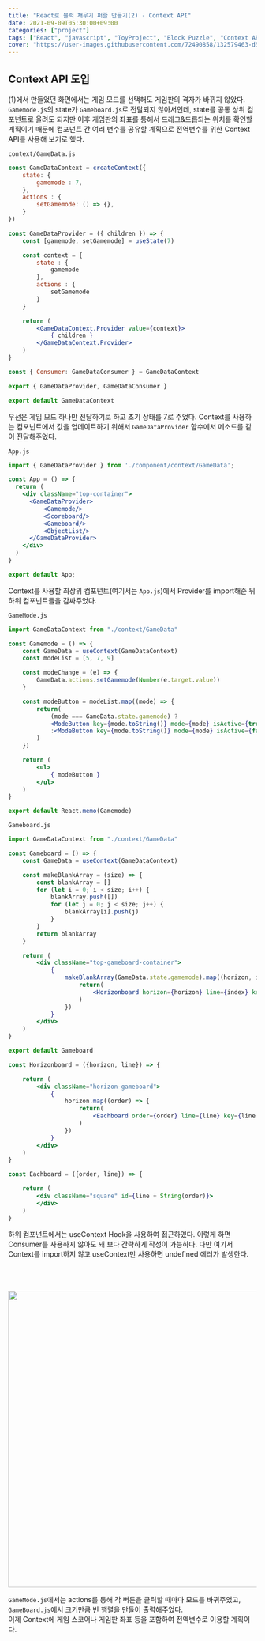 ```yaml
---
title: "React로 블럭 채우기 퍼즐 만들기(2) - Context API"
date: 2021-09-09T05:30:00+09:00
categories: ["project"]
tags: ["React", "javascript", "ToyProject", "Block Puzzle", "Context API"]
cover: "https://user-images.githubusercontent.com/72490858/132579463-d5ab4303-ba6c-4b08-816d-20dcab741efa.gif"
---
```

## Context API 도입
(1)에서 만들었던 화면에서는 게임 모드를 선택해도 게임판의 격자가 바뀌지 않았다. `Gamemode.js`의 state가 `Gameboard.js`로 전달되지 않아서인데, state를 공통 상위 컴포넌트로 올려도 되지만 이후 게임판의 좌표를 통해서 드래그&드롭되는 위치를 확인할 계획이기 때문에 컴포넌트 간 여러 변수를 공유할 계획으로 전역변수를 위한 Context API를 사용해 보기로 했다.

`context/GameData.js`
```jsx
const GameDataContext = createContext({
    state: {
        gamemode : 7,
    },
    actions : {
        setGamemode: () => {},
    }
})

const GameDataProvider = ({ children }) => {
    const [gamemode, setGamemode] = useState(7)

    const context = {
        state : {
            gamemode
        },
        actions : {
            setGamemode
        }
    }

    return (
        <GameDataContext.Provider value={context}>
            { children }
        </GameDataContext.Provider>
    ) 
}

const { Consumer: GameDataConsumer } = GameDataContext

export { GameDataProvider, GameDataConsumer }

export default GameDataContext
```

우선은 게임 모드 하나만 전달하기로 하고 초기 상태를 7로 주었다. Context를 사용하는 컴포넌트에서 값을 업데이트하기 위해서 `GameDataProvider` 함수에서 메소드를 같이 전달해주었다.

`App.js`
```jsx
import { GameDataProvider } from './component/context/GameData';

const App = () => {
  return (
    <div className="top-container">
      <GameDataProvider>
          <Gamemode/>
          <Scoreboard/>
          <Gameboard/>
          <ObjectList/>
      </GameDataProvider>
    </div>  
  )
}

export default App;
```

Context를 사용할 최상위 컴포넌트(여기서는 `App.js`)에서 Provider를 import해준 뒤 하위 컴포넌트들을 감싸주었다.

`GameMode.js`
```jsx
import GameDataContext from "./context/GameData"

const Gamemode = () => {
    const GameData = useContext(GameDataContext)
    const modeList = [5, 7, 9]

    const modeChange = (e) => {
        GameData.actions.setGamemode(Number(e.target.value))
    }

    const modeButton = modeList.map((mode) => {
        return(
            (mode === GameData.state.gamemode) ?
            <ModeButton key={mode.toString()} mode={mode} isActive={true} onClick={modeChange}/>
            :<ModeButton key={mode.toString()} mode={mode} isActive={false} onClick={modeChange}/>
        )
    })  

    return (
        <ul>
            { modeButton }
        </ul>
    )
}

export default React.memo(Gamemode)
```


`Gameboard.js`
```jsx
import GameDataContext from "./context/GameData"

const Gameboard = () => {
    const GameData = useContext(GameDataContext)

    const makeBlankArray = (size) => {
        const blankArray = []
        for (let i = 0; i < size; i++) {
            blankArray.push([])
            for (let j = 0; j < size; j++) {
                blankArray[i].push(j)
            }
        }
        return blankArray
    }

    return (
        <div className="top-gameboard-container">
            {
                makeBlankArray(GameData.state.gamemode).map((horizon, index) => {
                    return(
                        <Horizonboard horizon={horizon} line={index} key={"h" + index}/>
                    )
                })
            }
        </div>
    )
}

export default Gameboard

const Horizonboard = ({horizon, line}) => {

    return (
        <div className="horizon-gameboard">
            {
                horizon.map((order) => {
                    return(
                        <Eachboard order={order} line={line} key={line + String(order)}/>
                    )
                })
            }
        </div>
    )
}

const Eachboard = ({order, line}) => {

    return (
        <div className="square" id={line + String(order)}>
        </div>
    )
}
```
하위 컴포넌트에서는 useContext Hook을 사용하여 접근하였다. 이렇게 하면 Consumer를 사용하지 않아도 돼 보다 간략하게 작성이 가능하다. 다만 여기서 Context를 import하지 않고 useContext만 사용하면 undefined 에러가 발생한다.<br>

<br>
<p align="center">
　<img src="https://user-images.githubusercontent.com/72490858/132579463-d5ab4303-ba6c-4b08-816d-20dcab741efa.gif" width="600px">
</p>

`GameMode.js`에서는 actions를 통해 각 버튼을 클릭할 때마다 모드를 바꿔주었고, `GameBoard.js`에서 크기만큼 빈 행렬을 만들어 출력해주었다.<br>
이제 Context에 게임 스코어나 게임판 좌표 등을 포함하여 전역변수로 이용할 계획이다.

